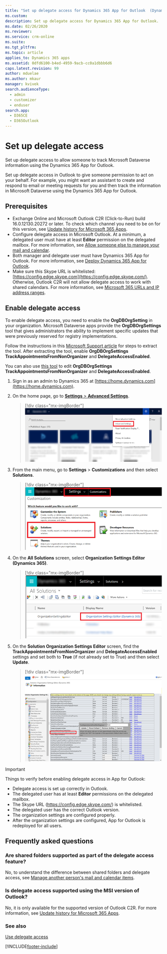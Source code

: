 ```yaml
---
title: "Set up delegate access for Dynamics 365 App for Outlook  (Dynamics 365 apps) | MicrosoftDocs"
ms.custom: 
description: Set up delegate access for Dynamics 365 App for Outlook. 
ms.date: 02/26/2020
ms.reviewer: 
ms.service: crm-online
ms.suite: 
ms.tgt_pltfrm: 
ms.topic: article
applies_to: Dynamics 365 apps
ms.assetid: 0dfd6100-b4ed-4959-9acb-cc0a1dbbb6d6
caps.latest.revision: 99
author: mduelae
ms.author: mkaur
manager: kvivek
search.audienceType: 
  - admin
  - customizer
  - enduser
search.app: 
  - D365CE
  - D365Outlook
---
```



# Set up delegate access 

Set up delegate access to allow someone to track Microsoft Dataverse information using the Dynamics 365 App for Outlook.

Set up delegate access in Outlook to give someone permission to act on your behalf. For example, you might want an assistant to create and respond to email or meeting requests for you and then track the information in Microsoft Dataverse using the Dynamics 365 App for Outlook.

## Prerequisites

- Exchange Online and Microsoft Outlook C2R (Click-to-Run) build 16.0.12130.20272 or later. To check which channel you need to be on for this version, see [Update history for Microsoft 365 Apps](https://docs.microsoft.com/officeupdates/update-history-office365-proplus-by-date). 
- Configure delegate access in Microsoft Outlook. At a minimum, a delegated user must have at least **Editor** permission on the delegated mailbox.  For more information, see [Allow someone else to manage your mail and calendar](https://support.office.com/article/allow-someone-else-to-manage-your-mail-and-calendar-41c40c04-3bd1-4d22-963a-28eafec25926).
- Both manager and delegate user must have Dynamics 365 App for Outlook. For more information, see [Deploy Dynamics 365 App for Outlook](deploy-dynamics-365-app-for-outlook.md). 
- Make sure this Skype URL is whitelisted: [https://config.edge.skype.com](https://config.edge.skype.com/). Otherwise, Outlook C2R will not allow delegate access to work with shared calendars. For more information, see [Microsoft 365 URLs and IP address ranges](https://docs.microsoft.com/office365/enterprise/urls-and-ip-address-ranges#skype-for-business-online-and-microsoft-teams). 

## Enable delegate access


<!--from editor: Is it OrgDBOrgSetting or OrgDBOrgSettings (with s on the end)? Or are they different? -->


To enable delegate access, you need to enable the **OrgDBOrgSetting** in your organization. Microsoft Dataverse apps provide the **OrgDBOrgSettings** tool that gives administrators the ability to implement specific updates that were previously reserved for registry implementations.

Follow the instructions in this [Microsoft Support article](https://support.microsoft.com/en-us/help/2691237/orgdborgsettings-tool-for-microsoft-dynamics-crm) for steps to extract the tool. After extracting the tool, enable **OrgDBOrgSettings TrackAppointmentsFromNonOrganizer** and **DelegateAccessEnabled**.

You can also use [this tool](https://github.com/seanmcne/OrgDbOrgSettings/releases/) to edit **OrgDBOrgSettings TrackAppointmentsFromNonOrganizer** and **DelegateAccessEnabled**.

1.	Sign in as an admin to Dynamics 365 at [https://home.dynamics.com](https://home.dynamics.com).
2.	On the home page, go to [**Settings** > **Advanced Settings**](https://docs.microsoft.com/power-platform/admin/admin-settings#app-settings).

    > [!div class="mx-imgBorder"] 
    > ![](media/step1.png) 

3. From the main menu, go to **Settings** > **Customizations** and then select **Solutions**.

    > [!div class="mx-imgBorder"] 
    > ![](media/step2.png) 
    
4. On the **All Solutions** screen, select **Organization Settings Editor (Dynamics 365)**.

    > [!div class="mx-imgBorder"] 
    > ![](media/step3.png) 
    
5. On the **Solution Organization Settings Editor** screen, find the **TrackAppointmentsFromNonOrganizer** and **DelegateAccessEnabled** settings and set both to **True** (if not already set to True) and then select **Update**.
  
    > [!div class="mx-imgBorder"] 
    > ![](media/step4.png) 
    

> [!IMPORTANT]
> Things to verify before enabling delegate access in App for Outlook:
> - Delegate access is set up correctly in Outlook.
> - The delegated user has at least **Editor** permissions on the delegated mailbox.
> - The Skype URL (https://config.edge.skype.com/) is whitelisted.
> - The delegated user has the correct Outlook version.
> - The organization settings are configured properly.
> - After the organization settings are configured, App for Outlook is redeployed for all users.

## Frequently asked questions

### Are shared folders supported as part of the delegate access feature?

No, to understand the difference between shared folders and delegate access, see [Manage another person's mail and calendar items](https://support.office.com/article/Manage-another-person-s-mail-and-calendar-items-AFB79D6B-2967-43B9-A944-A6B953190AF5).
 
### Is delegate access supported using the MSI version of Outlook?

No, it is only available for the supported version of Outlook C2R. For more information, see  [Update history for Microsoft 365 Apps](https://docs.microsoft.com/officeupdates/update-history-office365-proplus-by-date).


### See also  
[Use delegate access](./user/use-delegate-access.md)<br/>


[!INCLUDE[footer-include](../includes/footer-banner.md)]
